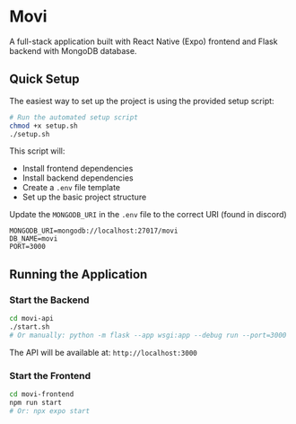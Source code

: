 # Movi

A full-stack application built with React Native (Expo) frontend and Flask backend with MongoDB database.

## Quick Setup

The easiest way to set up the project is using the provided setup script:

```bash
# Run the automated setup script
chmod +x setup.sh
./setup.sh
```

This script will:

-  Install frontend dependencies
-  Install backend dependencies
-  Create a `.env` file template
-  Set up the basic project structure

Update the `MONGODB_URI` in the `.env` file to the correct URI (found in discord)

```env
MONGODB_URI=mongodb://localhost:27017/movi
DB_NAME=movi
PORT=3000
```

## Running the Application

### Start the Backend

```bash
cd movi-api
./start.sh
# Or manually: python -m flask --app wsgi:app --debug run --port=3000
```

The API will be available at: `http://localhost:3000`

### Start the Frontend

```bash
cd movi-frontend
npm run start
# Or: npx expo start
```
